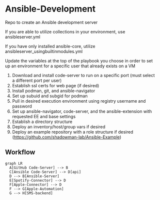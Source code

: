 # Ansible-Development
Repo to create an Ansible development server

If you are able to utilize collections in your environment, use ansibleserver.yml

If you have only installed ansible-core, utilize ansibleserver_usingbuiltinmodules.yml

Update the variables at the top of the playbook you choose in order to set up an environment for a specific user that already exists on a VM
1. Download and install code-server to run on a specific port (must select a different port per user)
2. Establish ssl certs for web page (if desired)
3. Install podman, git, and ansible-navigator
4. Set up subuid and subgid for podman
5. Pull in desired execution environment using registry username and password
6. Set up ansible-navigator, code-server, and the ansible-extension with requested EE and base settings
7. Establish a directory structure
8. Deploy an inventory/host/group vars if desired
9. Deploy an example repository with a role structure if desired (https://github.com/shadowman-lab/Ansible-Example)

## Workflow
```mermaid
graph LR
  A[GitHub Code-Server] --> B
  C[Ansible Code-Server] --> D[api]
  D --> B[Ansible-Server]
  E[Spotify-Connector] --> D
  F[Apple-Connector] --> D
  F --> G[Apple-Automation]
  G --> H[SMS-backend]
```
